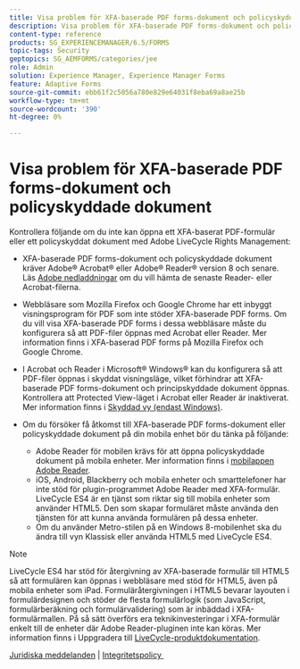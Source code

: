 ```yaml
---
title: Visa problem för XFA-baserade PDF forms-dokument och policyskyddade dokument
description: Visa problem för XFA-baserade PDF forms-dokument och policyskyddade dokument
content-type: reference
products: SG_EXPERIENCEMANAGER/6.5/FORMS
topic-tags: Security
geptopics: SG_AEMFORMS/categories/jee
role: Admin
solution: Experience Manager, Experience Manager Forms
feature: Adaptive Forms
source-git-commit: ebb61f2c5056a780e829e64031f8eba69a8ae25b
workflow-type: tm+mt
source-wordcount: '390'
ht-degree: 0%

---
```


# Visa problem för XFA-baserade PDF forms-dokument och policyskyddade dokument

Kontrollera följande om du inte kan öppna ett XFA-baserat PDF-formulär eller ett policyskyddat dokument med Adobe LiveCycle Rights Management:

* XFA-baserade PDF forms-dokument och policyskyddade dokument kräver Adobe® Acrobat® eller Adobe® Reader® version 8 och senare. Läs [Adobe nedladdningar](https://www.adobe.com/downloads.html) om du vill hämta de senaste Reader- eller Acrobat-filerna.
* Webbläsare som Mozilla Firefox och Google Chrome har ett inbyggt visningsprogram för PDF som inte stöder XFA-baserade PDF forms. Om du vill visa XFA-baserade PDF forms i dessa webbläsare måste du konfigurera så att PDF-filer öppnas med Acrobat eller Reader. Mer information finns i XFA-baserad PDF forms på Mozilla Firefox och Google Chrome.
* I Acrobat och Reader i Microsoft® Windows® kan du konfigurera så att PDF-filer öppnas i skyddat visningsläge, vilket förhindrar att XFA-baserade PDF forms-dokument och principskyddade dokument öppnas. Kontrollera att Protected View-läget i Acrobat eller Reader är inaktiverat. Mer information finns i [Skyddad vy (endast Windows)](https://helpx.adobe.com/se/acrobat/kb/end-of-support-acrobat-x-reader-x.html).
* Om du försöker få åtkomst till XFA-baserade PDF forms-dokument eller policyskyddade dokument på din mobila enhet bör du tänka på följande:

   * Adobe Reader för mobilen krävs för att öppna policyskyddade dokument på mobila enheter. Mer information finns i [mobilappen Adobe Reader](https://www.adobe.com/in/acrobat/mobile/acrobat-reader.html).
   * iOS, Android, Blackberry och mobila enheter och smarttelefoner har inte stöd för plugin-programmet Adobe Reader med XFA-formulär. LiveCycle ES4 är en tjänst som riktar sig till mobila enheter som använder HTML5. Den som skapar formuläret måste använda den tjänsten för att kunna använda formulären på dessa enheter.
   * Om du använder Metro-stilen på en Windows 8-mobilenhet ska du ändra till vyn Klassisk eller använda HTML5 med LiveCycle ES4.

>[!NOTE]
>
>LiveCycle ES4 har stöd för återgivning av XFA-baserade formulär till HTML5 så att formulären kan öppnas i webbläsare med stöd för HTML5, även på mobila enheter som iPad. Formuläråtergivningen i HTML5 bevarar layouten i formulärdesignen och stöder de flesta formulärlogik (som JavaScript, formulärberäkning och formulärvalidering) som är inbäddad i XFA-formulärmallen. På så sätt överförs era teknikinvesteringar i XFA-formulär enkelt till de enheter där Adobe Reader-pluginen inte kan köras.
>Mer information finns i Uppgradera till [LiveCycle-produktdokumentation](https://business.adobe.com/products/experience-manager/forms/aem-forms.html).

[Juridiska meddelanden](https://chl-author-preview.corp.adobe.com/content/help/en/legal/legal-notices.html)    |    [Integritetspolicy &#x200B;](https://www.adobe.com/privacy.html)
